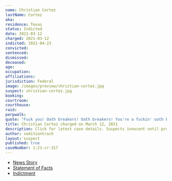 ```yaml
---
name: Christian Cortez
lastName: Cortez
aka:
residence: Texas
status: Indicted
date: 2021-03-12
charged: 2021-03-12
indicted: 2021-04-23
convicted: 
sentenced: 
dismissed: 
deceased:
age:
occupation:
affiliations:
jurisdiction: Federal
image: /images/preview/christian-cortez.jpg
suspect: christian-cortez.jpg
booking:
courtroom:
courthouse:
raid:
perpwalk:
quote: "Fuck you! Oath breakers! Oath breakers! You're a fuckin' oath breaker!"
title: Christian Cortez charged on March 12, 2021
description: Click for latest case details. Suspects innocent until proven guilty.
author: seditiontrack
layout: suspect
published: true
caseNumber: 1:21-cr-317
---
```

- [News Story](https://www.khou.com/article/news/nation-world/details-houston-residents-arrested-capitol-riots/285-0fb5c466-4f23-4131-a53f-5b3a6fd508c6)
- [Statement of Facts](https://www.justice.gov/usao-dc/case-multi-defendant/file/1390346/download)
- [Indictment](https://www.justice.gov/usao-dc/case-multi-defendant/file/1390351/download)
